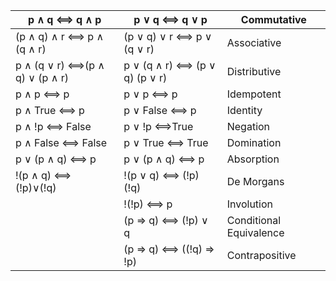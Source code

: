 
| p ∧ q ⟺  q ∧ p                 | p ∨ q ⟺ q ∨ p                  | Commutative             |
| ------------------------------ | ------------------------------ | ----------------------- |
| (p ∧ q) ∧ r ⟺ p ∧ (q ∧ r)      | (p ∨ q) ∨ r ⟺ p ∨ (q ∨ r)      | Associative             |
| p ∧ (q ∨ r) ⟺(p ∧ q) ∨ (p ∧ r) | p ∨ (q ∧ r) ⟺ (p ∨ q)  (p ∨ r) | Distributive            |
| p ∧ p ⟺ p                      | p ∨ p ⟺ p                      | Idempotent              |
| p ∧ True ⟺ p                   | p ∨ False ⟺ p                  | Identity                |
| p ∧ !p ⟺ False                 | p ∨ !p ⟺True                   | Negation                |
| p ∧ False ⟺ False              | p ∨ True ⟺ True                | Domination              |
| p ∨ (p ∧ q) ⟺ p                | p ∨ (p ∧ q) ⟺ p                | Absorption              |
| !(p ∧ q) ⟺ (!p)∨(!q)           | !(p ∨ q) ⟺ (!p)  (!q)          | De Morgans              |
|                                | !(!p) ⟺ p                      | Involution              |
|                                | (p ⇒ q) ⟺ (!p) ∨ q             | Conditional Equivalence |
|                                | (p ⇒ q) ⟺ ((!q) ⇒ !p)          | Contrapositive          |
